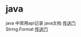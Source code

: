 # java
java 中常用api记录
java文档 [传送门](https://docs.oracle.com/javase/8/docs/api/)  
String.Format  [传送门](https://www.cnblogs.com/Dhouse/p/7776780.html)
